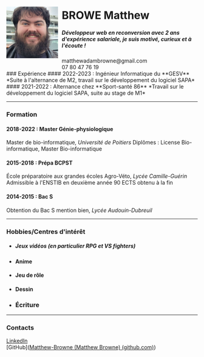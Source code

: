<div style="display: flex; align-items: center;">
	<img src="https://raw.githubusercontent.com/Matthew-Browne/cv_markdown/refs/heads/main/1724832847466.jpg" width=27% height=27% style="vertical-align:middle; padding-right:10px"/>
	<div>
	<h1>BROWE Matthew</h1>
	<h5>Développeur web en reconversion avec 2 ans d'expérience salariale, je suis motivé, curieux et à l'écoute !</h5>
	 matthewadambrowne@gmail.com<br>
     07 80 47 76 19	 
	</div>
</div>
### Expérience  
#### 2022-2023 : Ingénieur Informatique du **GESV**
*Suite à l'alternance de M2, travail sur le développement du logiciel SAPA*
#### 2021-2022 : Alternance chez **Sport-santé 86**
*Travail sur le développement du logiciel SAPA, suite au stage de M1*

__________________________________________________________________
### Formation
#### 2018-2022 : Master Génie-physiologique
Master de bio-informatique, *Université de Poitiers*
Diplômes : License Bio-informatique, Master Bio-informatique
#### 2015-2018 : Prépa BCPST
École préparatoire aux grandes écoles Agro-Véto, *Lycée Camille-Guérin*
Admissible à l'ENSTIB en deuxième année
90 ECTS obtenu à la fin  
#### 2014-2015 : Bac S
Obtention du Bac S mention bien, *Lycée Audouin-Dubreuil*

__________________________________________________________________________
### Hobbies/Centres d'intérêt

* ##### Jeux vidéos (en particulier RPG et VS fighters)
* #### Anime
* #### Jeu de rôle
* #### Dessin
* ### Écriture

__________________________________________________________________________
### Contacts

[LinkedIn](https://www.linkedin.com/in/matthew-browne-056dq/)  
[GitHub]([Matthew-Browne (Matthew Browne) (github.com)](https://github.com/Matthew-Browne))  


